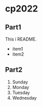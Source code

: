 # cp2022

## Part1
This i README.
- item1
- item2

## Part2
1. Sunday
1. Monday
1. Tuesday
1. Wednesday
